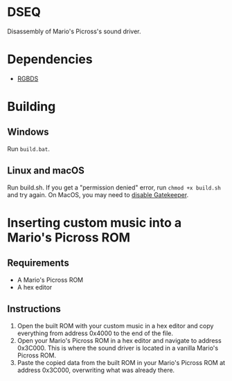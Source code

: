 # DSEQ
Disassembly of Mario's Picross's sound driver.

# Dependencies
- [RGBDS](https://github.com/gbdev/rgbds)

# Building
## Windows
Run `build.bat`.

## Linux and macOS
Run build.sh. If you get a "permission denied" error, run `chmod +x build.sh` and try again. On MacOS, you may need to [disable Gatekeeper](https://disable-gatekeeper.github.io/).

# Inserting custom music into a Mario's Picross ROM
## Requirements
- A Mario's Picross ROM
- A hex editor

## Instructions
1. Open the built ROM with your custom music in a hex editor and copy everything from address 0x4000 to the end of the file.
2. Open your Mario's Picross ROM in a hex editor and navigate to address 0x3C000. This is where the sound driver is located in a vanilla Mario's Picross ROM.
3. Paste the copied data from the built ROM in your Mario's Picross ROM at address 0x3C000, overwriting what was already there.
